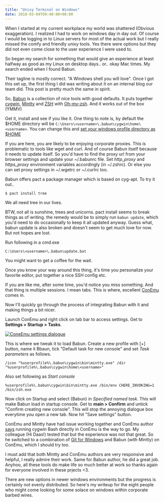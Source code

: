 ```yaml
---
title: "Unixy Terminal on Windows"
date: 2018-03-04T09:40:00+08:00
---
```


When I started at my current workplace my world was shattered (Obvious
exaggeration). I realized I had to work on windows day in day out. Of course
I would be logging in to Linux servers for most of the actual work but I really
missed the comfy and friendly unixy tools. Yes there were options but they did
not even come close to the user experience I were used to.

So began my search for something that would give an experience at least halfway
as good as my Linux on desktop days.. or.. okay Mac times. My search ended when
I found Babun.

Their tagline is mostly correct. "A Windows shell you will love". Once I got
this set up, the first thing I did was writing about it on an internal blog our
team did. This post is pretty much the same in spirit.

So, [Babun](http://babun.github.io/) is a collection of nice tools with good
defaults. It puts together [cygwin](https://www.cygwin.com/),
[Mintty](https://mintty.github.io/) and [ZSH](http://zsh.org) with
[Oh-my-zsh](http://ohmyz.sh/). And it works out of the box (YMMV)

Get it, install and see if you like it. One thing to note is, by default the
$HOME directory will be `C:\Users\<username>\.babun\cygwin\home\<username>`.
You can change this and [set your windows profile directory as
$HOME](http://babun.github.io/faq.html#_how_to_use_the_windows_user_profile_directory_as_my_home_directory_in_babun)

If you are here, you are likely to be enjoying corporate proxies. This is
problematic to tools like wget and curl. And of course Babun itself because it
needs to update itself. So you'd have to find the proxy url from your browser
settings and update your ~/.babunrc file. Set *http_proxy* and *https_proxy*
environment variables accordingly (in ~/.zshrc). Or else you can set proxy
settings in ~/.wgetrc or ~/.curlrc too.

Babun offers pact a package manager which is based on cyg-apt. To try it out..

```
$ pact install tree
```

We all need tree in our lives.

BTW, not all is sunshine, trees and unicorns. pact install seems to break
things as of writing.  the remedy would be to simply run `babun update`, which
you'd need to do occasionally to keep it all updated anyway.  Guess what,
babun update is also broken and doesn't seem to get much love for now. But not
hopes are lost.

Run following in a cmd.exe

`C:\Users\<username>\.babun\update.bat`

You might want to get a coffee for the wait.

Once you know your way around this thing, it's time you personalize your
favorite editor, put together a nice SSH config etc.

If you are like me, after some time, you'd notice you miss something. And that
thing is multiple sessions. I mean tabs. This is where, excellent
[ConEmu](https://conemu.github.io/) comes in. 

Now I'll quickly go through the process of integrating Babun with it and making things a bit nicer.

Launch ConEmu and right click on tab bar to access settings. Get to **Settings > Startup > Tasks**.

[![ConeEmu settings dialogue](/images/babun/conemu-babun.jpeg)](/blog/images/babun/conemu-babun.jpeg)

This is where we tweak it to load Babun. Create a new profile with [+] button,
name it Bbaun, tick "Default task for new console" and set *Task parameters* as
follows.

`/icon "%userprofile%\.babun\cygwin\bin\mintty.exe" /dir "%userprofile%\.babun\cygwin\home\<username>"`

Also set following as *Start console*

`%userprofile%\.babun\cygwin\bin\mintty.exe /bin/env CHERE_INVOKING=1 /bin/zsh.exe`

Now click on Startup and select {Babun} in *Specified named task*. This will
make Babun load in startup console. Get to **main > Confirm** and untick
"Confirm creating new console". This will stop the annoying dialogue box
everytime you open a new tab. Now hit "Save settings" button.

ConEmu and Mintty have had issue working together and ConEmu author
[says](https://github.com/Maximus5/ConEmu/issues/1382#issuecomment-357245490)
running cygwin Bash directly in ConEmu is the way to go. My colleague (Hi Daas!) tested
that but the experience was not that great. So he switched to a combination of
[Git for Windows](https://gitforwindows.org/) and Babun (with Mintty) on
ConEmu, which I should try too.

I must add that both Mintty and ConEmu authors are very responsive and helpful,
I really admire their work. Same for Babun author, he did a great job. Anyhoo,
all these tools do make life so much better at work so thanks again for
everyone involved in these prjects <3.

There are new options in newer windows environments but the progress is
certainly not evenly distributed. So here's my writeup for the eight people who
might come looking for some solace on windows within corporate barbed wires.
